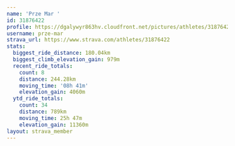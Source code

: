 ```yaml
---
name: 'Prze Mar '
id: 31876422
profile: https://dgalywyr863hv.cloudfront.net/pictures/athletes/31876422/22548952/4/large.jpg
username: prze-mar
strava_url: https://www.strava.com/athletes/31876422
stats:
  biggest_ride_distance: 180.04km
  biggest_climb_elevation_gain: 979m
  recent_ride_totals:
    count: 8
    distance: 244.28km
    moving_time: '08h 41m'
    elevation_gain: 4060m
  ytd_ride_totals:
    count: 34
    distance: 789km
    moving_time: 25h 47m
    elevation_gain: 11360m
layout: strava_member
--- 
```

